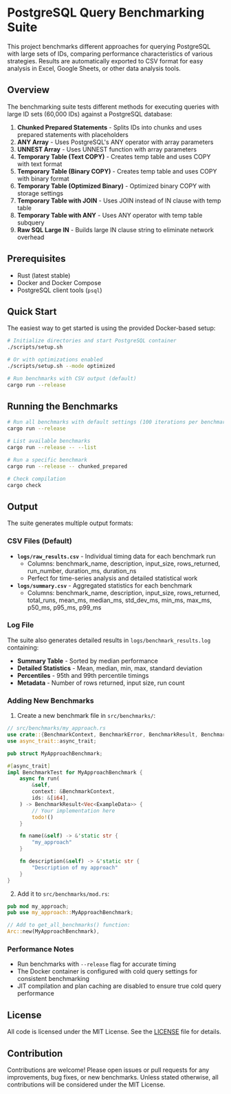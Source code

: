 # PostgreSQL Query Benchmarking Suite

This project benchmarks different approaches for querying PostgreSQL with large sets of IDs, comparing performance characteristics of various strategies. Results are automatically exported to CSV format for easy analysis in Excel, Google Sheets, or other data analysis tools.

## Overview

The benchmarking suite tests different methods for executing queries with large ID sets (60,000 IDs) against a PostgreSQL database:

1. **Chunked Prepared Statements** - Splits IDs into chunks and uses prepared statements with placeholders
2. **ANY Array** - Uses PostgreSQL's ANY operator with array parameters
3. **UNNEST Array** - Uses UNNEST function with array parameters
4. **Temporary Table (Text COPY)** - Creates temp table and uses COPY with text format
5. **Temporary Table (Binary COPY)** - Creates temp table and uses COPY with binary format
6. **Temporary Table (Optimized Binary)** - Optimized binary COPY with storage settings
7. **Temporary Table with JOIN** - Uses JOIN instead of IN clause with temp table
8. **Temporary Table with ANY** - Uses ANY operator with temp table subquery
9. **Raw SQL Large IN** - Builds large IN clause string to eliminate network overhead

## Prerequisites

- Rust (latest stable)
- Docker and Docker Compose
- PostgreSQL client tools (`psql`)

## Quick Start

The easiest way to get started is using the provided Docker-based setup:

```bash
# Initialize directories and start PostgreSQL container
./scripts/setup.sh

# Or with optimizations enabled
./scripts/setup.sh --mode optimized

# Run benchmarks with CSV output (default)
cargo run --release
```

## Running the Benchmarks

```bash
# Run all benchmarks with default settings (100 iterations per benchmark)
cargo run --release

# List available benchmarks
cargo run --release -- --list

# Run a specific benchmark
cargo run --release -- chunked_prepared

# Check compilation
cargo check
```

## Output

The suite generates multiple output formats:

### CSV Files (Default)
- **`logs/raw_results.csv`** - Individual timing data for each benchmark run
  - Columns: benchmark_name, description, input_size, rows_returned, run_number, duration_ms, duration_ns
  - Perfect for time-series analysis and detailed statistical work
- **`logs/summary.csv`** - Aggregated statistics for each benchmark
  - Columns: benchmark_name, description, input_size, rows_returned, total_runs, mean_ms, median_ms, std_dev_ms, min_ms, max_ms, p50_ms, p95_ms, p99_ms

### Log File
The suite also generates detailed results in `logs/benchmark_results.log` containing:

- **Summary Table** - Sorted by median performance
- **Detailed Statistics** - Mean, median, min, max, standard deviation
- **Percentiles** - 95th and 99th percentile timings
- **Metadata** - Number of rows returned, input size, run count

### Adding New Benchmarks

1. Create a new benchmark file in `src/benchmarks/`:

```rust
// src/benchmarks/my_approach.rs
use crate::{BenchmarkContext, BenchmarkError, BenchmarkResult, BenchmarkTest, ExampleData};
use async_trait::async_trait;

pub struct MyApproachBenchmark;

#[async_trait]
impl BenchmarkTest for MyApproachBenchmark {
    async fn run(
        &self,
        context: &BenchmarkContext,
        ids: &[i64],
    ) -> BenchmarkResult<Vec<ExampleData>> {
        // Your implementation here
        todo!()
    }

    fn name(&self) -> &'static str {
        "my_approach"
    }

    fn description(&self) -> &'static str {
        "Description of my approach"
    }
}
```

2. Add it to `src/benchmarks/mod.rs`:

```rust
pub mod my_approach;
pub use my_approach::MyApproachBenchmark;

// Add to get_all_benchmarks() function:
Arc::new(MyApproachBenchmark),
```

### Performance Notes

- Run benchmarks with `--release` flag for accurate timing
- The Docker container is configured with cold query settings for consistent benchmarking
- JIT compilation and plan caching are disabled to ensure true cold query performance

## License

All code is licensed under the MIT License. See the [LICENSE](LICENSE) file for
details.

## Contribution

Contributions are welcome! Please open issues or pull requests for any
improvements, bug fixes, or new benchmarks. Unless stated otherwise, all
contributions will be considered under the MIT License.
